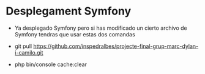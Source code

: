 # Desplegament Symfony

- Ya desplegado Symfony pero si has modificado un cierto archivo de Symfony tendras que usar estas dos comandas

- git pull https://github.com/inspedralbes/projecte-final-grup-marc-dylan-i-camilo.git
- php bin/console cache:clear